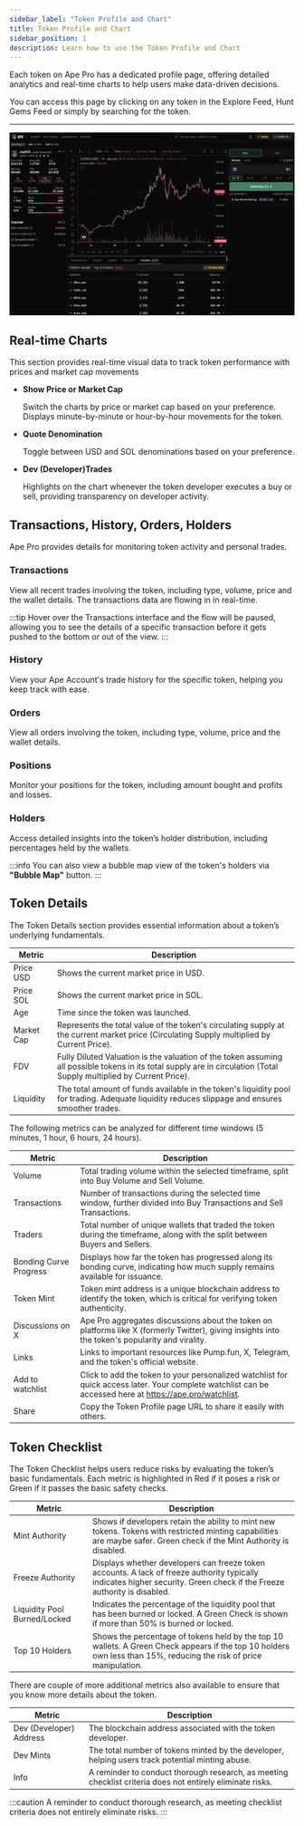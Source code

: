 ```yaml
---
sidebar_label: "Token Profile and Chart"
title: Token Profile and Chart
sidebar_position: 1
description: Learn how to use the Token Profile and Chart
---
```


<head>
    <title>Ape Pro: Token Profile and Chart</title>
    <meta name="twitter:card" content="summary" />
</head>

Each token on Ape Pro has a dedicated profile page, offering detailed analytics and real-time charts to help users make data-driven decisions.

You can access this page by clicking on any token in the Explore Feed, Hunt Gems Feed or simply by searching for the token.

---

![Token Profile](../../static/apepro/token-profile.png)

## Real-time Charts

This section provides real-time visual data to track token performance with prices and market cap movements

- **Show Price or Market Cap**
    
    Switch the charts by price or market cap based on your preference. Displays minute-by-minute or hour-by-hour movements for the token.

- **Quote Denomination**
    
    Toggle between USD and SOL denominations based on your preference.

- **Dev (Developer)Trades**
    
    Highlights on the chart whenever the token developer executes a buy or sell, providing transparency on developer activity.

## Transactions, History, Orders, Holders

Ape Pro provides details for monitoring token activity and personal trades.

### Transactions
    
View all recent trades involving the token, including type, volume, price and the wallet details. The transactions data are flowing in in real-time.

:::tip
Hover over the Transactions interface and the flow will be paused, allowing you to see the details of a specific transaction before it gets pushed to the bottom or out of the view.
:::

### History
    
View your Ape Account's trade history for the specific token, helping you keep track with ease.

### Orders
    
View all orders involving the token, including type, volume, price and the wallet details.

### Positions
    
Monitor your positions for the token, including amount bought and profits and losses.

### Holders
    
Access detailed insights into the token’s holder distribution, including percentages held by the wallets.

:::info
You can also view a bubble map view of the token's holders via **"Bubble Map"** button.
:::

## Token Details

The Token Details section provides essential information about a token’s underlying fundamentals.

| Metric | Description |
|--------|-------------|
| Price USD | Shows the current market price in USD. |
| Price SOL | Shows the current market price in SOL. |
| Age | Time since the token was launched. |
| Market Cap | Represents the total value of the token's circulating supply at the current market price (Circulating Supply multiplied by Current Price). |
| FDV | Fully Diluted Valuation is the valuation of the token assuming all possible tokens in its total supply are in circulation (Total Supply multiplied by Current Price). |
| Liquidity | The total amount of funds available in the token's liquidity pool for trading. Adequate liquidity reduces slippage and ensures smoother trades. |

The following metrics can be analyzed for different time windows (5 minutes, 1 hour, 6 hours, 24 hours).

| Metric | Description |
|--------|-------------|
| Volume | Total trading volume within the selected timeframe, split into Buy Volume and Sell Volume. |
| Transactions | Number of transactions during the selected time window, further divided into Buy Transactions and Sell Transactions. |
| Traders | Total number of unique wallets that traded the token during the timeframe, along with the split between Buyers and Sellers. |
| Bonding Curve Progress | Displays how far the token has progressed along its bonding curve, indicating how much supply remains available for issuance. |
| Token Mint | Token mint address is a unique blockchain address to identify the token, which is critical for verifying token authenticity. |
| Discussions on X | Ape Pro aggregates discussions about the token on platforms like X (formerly Twitter), giving insights into the token's popularity and virality. |
| Links | Links to important resources like Pump.fun, X, Telegram, and the token's official website. |
| Add to watchlist | Click to add the token to your personalized watchlist for quick access later. Your complete watchlist can be accessed here at https://ape.pro/watchlist. |
| Share | Copy the Token Profile page URL to share it easily with others. |

## Token Checklist

The Token Checklist helps users reduce risks by evaluating the token’s basic fundamentals. Each metric is highlighted in Red if it poses a risk or Green if it passes the basic safety checks.

| Metric | Description |
|--------|-------------|
| Mint Authority | Shows if developers retain the ability to mint new tokens. Tokens with restricted minting capabilities are maybe safer. Green check if the Mint Authority is disabled. |
| Freeze Authority | Displays whether developers can freeze token accounts. A lack of freeze authority typically indicates higher security. Green check if the Freeze authority is disabled. |
| Liquidity Pool Burned/Locked | Indicates the percentage of the liquidity pool that has been burned or locked. A Green Check is shown if more than 50% is burned or locked. |
| Top 10 Holders | Shows the percentage of tokens held by the top 10 wallets. A Green Check appears if the top 10 holders own less than 15%, reducing the risk of price manipulation. |

There are couple of more additional metrics also available to ensure that you know more details about the token.

| Metric | Description |
|--------|-------------|
| Dev (Developer) Address | The blockchain address associated with the token developer. |
| Dev Mints | The total number of tokens minted by the developer, helping users track potential minting abuse. |
| Info | A reminder to conduct thorough research, as meeting checklist criteria does not entirely eliminate risks. |

:::caution
A reminder to conduct thorough research, as meeting checklist criteria does not entirely eliminate risks.
:::
